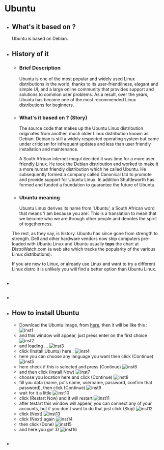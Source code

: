 
# Ubuntu

- ## What's it based on ?
    Ubuntu is based on Debian.

- ## History of it 
    - ### Brief Description
        Ubuntu is one of the most popular and widely used Linux distributions in 
        the  world, thanks to its user-friendliness, elegant and simple UI, and a
        large online community that provides support and solutions to common user
        problems. As a result, over the years, Ubuntu has become one of the most 
        recommended Linux distributions for beginners.

    - ### What's it based on ? (Story)
        The source code that makes up the Ubuntu Linux distribution originates 
        from another, much older Linux distribution known as Debian. Debian is 
        still a widely respected operating system but came under criticism for 
        infrequent updates and less than user friendly installation and 
        maintenance.

        A South African internet mogul decided it was time for a more user 
        friendly Linux. He took the Debian distribution and worked to make it a
        more human friendly distribution which he called Ubuntu. He subsequently
        formed a company called Canonical Ltd to promote and provide support for
        Ubuntu Linux. In addition Shuttleworth has formed and funded a foundation
        to guarantee the future of Ubuntu.

    - ### Ubuntu meaning
        Ubuntu Linux derives its name from ‘Ubuntu’, a South African word that
        means ‘I am because you are’. This is a translation to mean that we become
        who we are through other people and denotes the spirit of togetherness.

    The rest, as they say, is history. Ubuntu has since gone from strength to 
    strength. Dell and other hardware vendors now ship computers pre-loaded with 
    Ubuntu Linux and Ubuntu usually <strong> tops </strong> the chart at 
    DistroWatch.com (a web site which tracks the popularity of the various Linux
    distributions).

    If you are new to Linux, or already use Linux and want to try a different 
    Linux distro it is unlikely you will find a better option than Ubuntu Linux.

- ##

- ## 

- ## How to install Ubuntu
    - Download the Ubuntu image, from [here](https://ubuntu.com/download/desktop), then it will be like this : ![inst1](images/1.jpeg)
    - and this window will appear, just press enter on the first choice
    ![inst2](images/2.jpeg)
    - and loading ...
    ![inst3](images/3.jpeg)
    - click (Install Ubuntu) here : 
    ![inst4](images/4.jpeg)
    - here you can choose any language you want then click (Continue) 
    ![inst5](images/5.jpeg)
    - here check if this is selected and press (Continue)
    ![inst6](images/6.jpeg)
    - and then click (Install Now) 
    ![inst7](images/7.jpeg)
    - choose you location here and click (Continue) 
    ![inst8](images/8.jpeg)
    - fill you data (name, pc's name, username, password, confirm that password), then click (Continue) 
    ![inst9](images/9.jpeg)
    - wait for it a little 
    ![inst10](images/10.jpeg)
    - click (Restart Now) and it will restart 
    ![inst11](images/11.jpeg)
    - after testart this window will appear, you can connect any of your accounts, but if you don't want to do that just click (Skip) 
    ![inst12](images/12.jpeg)
    - click (Next) 
    ![inst13](images/13.jpeg)
    - click (Next) again 
    ![inst14](images/14.jpeg)
    - then click (Done) 
    ![inst15](images/15.jpeg)
    - and here you go! :D 
    ![inst16](images/16.jpeg)
- ##

